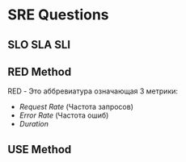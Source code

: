 # SRE Questions

## SLO SLA SLI

## RED Method

RED - Это аббревиатура означающая 3 метрики:

- _Request Rate_ (Частота запросов)
- _Error Rate_ (Частота ошиб)
- _Duration_

## USE Method
